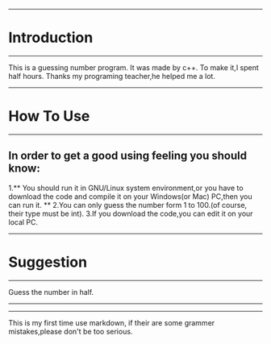 ***************
# Introduction
***************
This is a guessing number program.
It was made by c++.
To make it,I spent half hours.
Thanks my programing teacher,he helped me a lot.
***************
# How To Use
***************
## In order to get a good using feeling you should know:
1.** You should run it in GNU/Linux system environment,or you have to download the code and compile it on your Windows(or Mac) PC,then you can run it. **
2.You can only guess the number form 1 to 100.(of course, their type must be int).
3.If you download the code,you can edit it on your local PC.
***************
# Suggestion
***************
Guess the number in half.
********************************
********************************
This is my first time use markdown, if their are some grammer mistakes,please don't be too serious.

